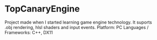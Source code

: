 # TopCanaryEngine
Project made when I started learning game engine technology. It suports .obj rendering, hlsl shaders and input events.
Platform: PC
Languages / Frameworks: C++, DX11
